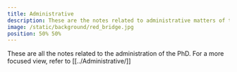 ```yaml
---
title: Administrative
description: These are the notes related to administrative matters of the PhD
image: /static/background/red_bridge.jpg
position: 50% 50%
---
```


These are all the notes related to the administration of the PhD.
For a more focused view, refer to [[../Administrative/]]
